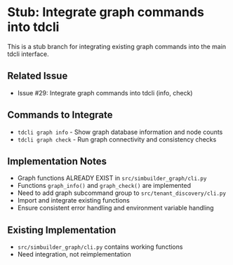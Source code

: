 # Stub: Integrate graph commands into tdcli

This is a stub branch for integrating existing graph commands into the main tdcli interface.

## Related Issue

- Issue #29: Integrate graph commands into tdcli (info, check)

## Commands to Integrate

- `tdcli graph info` - Show graph database information and node counts
- `tdcli graph check` - Run graph connectivity and consistency checks

## Implementation Notes

- Graph functions ALREADY EXIST in `src/simbuilder_graph/cli.py`
- Functions `graph_info()` and `graph_check()` are implemented
- Need to add graph subcommand group to `src/tenant_discovery/cli.py`
- Import and integrate existing functions
- Ensure consistent error handling and environment variable handling

## Existing Implementation

- `src/simbuilder_graph/cli.py` contains working functions
- Need integration, not reimplementation
